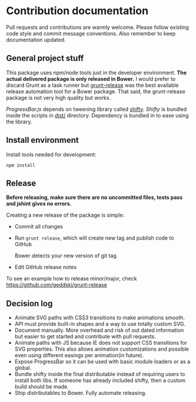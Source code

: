 # Contribution documentation

Pull requests and contributions are warmly welcome.
Please follow existing code style and commit message conventions. Also remember to keep documentation
updated.

## General project stuff

This package uses npm/node tools just in the developer environment. **The actual
delivered package is only released in Bower.** I would prefer to discard Grunt as a
task runner but [grunt-release](https://github.com/geddski/grunt-release)
was the best available release automation tool for a Bower package. That said, the grunt-release package
is not very high quality but works.

*ProgressBar.js* depends on tweening library called [shifty](https://github.com/jeremyckahn/shifty).
*Shifty* is bundled inside the scripts in [dist/](dist/) directory.
Dependency is bundled in to ease using the library.


## Install environment

Install tools needed for development:

    npm install

## Release

**Before releasing, make sure there are no uncommitted files,
tests pass and jshint gives no errors.**

Creating a new release of the package is simple:

* Commit all changes
* Run `grunt release`, which will create new tag and publish code to GitHub

    Bower detects your new version of git tag.

* Edit GitHub release notes

To see an example how to release minor/major, check https://github.com/geddski/grunt-release


## Decision log

* Animate SVG paths with CSS3 transitions to make animations smooth.
* API must provide built-in shapes and a way to use totally custom SVG.
* Document manually. More overhead and risk of out dated information but easier to get started and contribute with pull requests.
* Animate paths with JS because IE does not support CSS transitions for SVG properties. This also allows
animation customizations and possible even using different easings per animation(in future).
* Expose ProgressBar so it can be used with basic module loaders or as a global.
* Bundle shifty inside the final distributable instead of requiring users to install both libs. If someone has already included shifty, then a custom build should be made.
* Ship distributables to Bower. Fully automate releasing.
